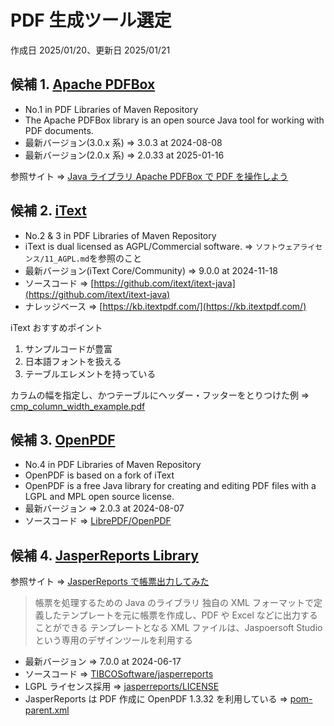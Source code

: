 # PDF 生成ツール選定

作成日 2025/01/20、更新日 2025/01/21

## 候補 1. [Apache PDFBox](https://pdfbox.apache.org/)

- No.1 in PDF Libraries of Maven Repository
- The Apache PDFBox library is an open source Java tool for working with PDF documents.
- 最新バージョン(3.0.x 系) => 3.0.3 at 2024-08-08
- 最新バージョン(2.0.x 系) => 2.0.33 at 2025-01-16

参照サイト => [Java ライブラリ Apache PDFBox で PDF を操作しよう](https://weblabo.oscasierra.net/java-pdfbox-1/)

## 候補 2. [iText](https://itextpdf.com/)

- No.2 & 3 in PDF Libraries of Maven Repository
- iText is dual licensed as AGPL/Commercial software. => `ソフトウェアライセンス/11_AGPL.md`を参照のこと
- 最新バージョン(iText Core/Community) => 9.0.0 at 2024-11-18
- ソースコード => [https://github.com/itext/itext-java](https://github.com/itext/itext-java)
- ナレッジベース => [https://kb.itextpdf.com/](https://kb.itextpdf.com/)

iText おすすめポイント

1. サンプルコードが豊富
1. 日本語フォントを扱える
1. テーブルエレメントを持っている

カラムの幅を指定し、かつテーブルにヘッダー・フッターをとりつけた例 => [cmp_column_width_example.pdf](https://github.com/itext/itext-publications-examples-java/blob/develop/cmpfiles/sandbox/tables/cmp_column_width_example.pdf)

## 候補 3. [OpenPDF](https://librepdf.github.io/OpenPDF/)

- No.4 in PDF Libraries of Maven Repository
- OpenPDF is based on a fork of iText
- OpenPDF is a free Java library for creating and editing PDF files with a LGPL and MPL open source license.
- 最新バージョン => 2.0.3 at 2024-08-07
- ソースコード => [LibrePDF/OpenPDF](https://github.com/LibrePDF/OpenPDF)

## 候補 4. [JasperReports Library](https://community.jaspersoft.com/download-jaspersoft/community-edition/)

参照サイト => [JasperReports で帳票出力してみた](https://dev.classmethod.jp/articles/jasperreports-tutorial/)

> 帳票を処理するための Java のライブラリ
> 独自の XML フォーマットで定義したテンプレートを元に帳票を作成し、PDF や Excel などに出力することができる
> テンプレートとなる XML ファイルは、Jaspoersoft Studio という専用のデザインツールを利用する

- 最新バージョン => 7.0.0 at 2024-06-17
- ソースコード => [TIBCOSoftware/jasperreports](https://github.com/TIBCOSoftware/jasperreports)
- LGPL ライセンス採用 => [jasperreports/LICENSE](https://github.com/TIBCOSoftware/jasperreports/blob/master/LICENSE)
- JasperReports は PDF 作成に OpenPDF 1.3.32 を利用している => [pom-parent.xml](https://github.com/TIBCOSoftware/jasperreports/blob/7.0.0/pom-parent.xml)
